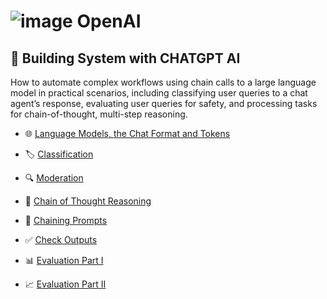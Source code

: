 # ![image](https://github.com/user-attachments/assets/35f315f5-15fb-4236-9f1d-9ee2554b7d56) OpenAI

## 🤖 Building System with CHATGPT AI 
How to automate complex workflows using chain calls to a large language model in practical scenarios, including classifying user queries to a chat agent’s response, evaluating user queries for safety, and processing tasks for chain-of-thought, multi-step reasoning. 

-  🌐 [Language Models, the Chat Format and Tokens](https://github.com/16032022/DeepLearningAI-OpenAI-projects/blob/main/Building-Systems-with-Chatgpt-AI/Language_models_the_chat_format_and_tokens.ipynb)  
  
- 🏷️ [Classification](https://github.com/16032022/DeepLearningAI-OpenAI-projects/blob/main/Building-Systems-with-Chatgpt-AI/Classification.ipynb)  
  
- 🔍 [Moderation](https://github.com/16032022/DeepLearningAI-OpenAI-projects/blob/main/Building-Systems-with-Chatgpt-AI/Moderation.ipynb)  
  
- 🧠 [Chain of Thought Reasoning](https://github.com/16032022/DeepLearningAI-OpenAI-projects/blob/main/Building-Systems-with-Chatgpt-AI/Chain_of_Thought_Reasoning.ipynb) 
  
- 🔗 [Chaining Prompts](https://github.com/16032022/DeepLearningAI-OpenAI-projects/blob/main/Building-Systems-with-Chatgpt-AI/Chaining_prompts.ipynb) 
  
- ✅ [Check Outputs](https://github.com/16032022/DeepLearningAI-OpenAI-projects/blob/main/Building-Systems-with-Chatgpt-AI/Check_outputs.ipynb) 
  
- 📊 [Evaluation Part I](https://github.com/16032022/DeepLearningAI-OpenAI-projects/blob/main/Building-Systems-with-Chatgpt-AI/Evaluation_partI.ipynb) 
   
- 📈 [Evaluation Part II](https://github.com/16032022/DeepLearningAI-OpenAI-projects/blob/main/Building-Systems-with-Chatgpt-AI/Evaluation_partII.ipynb) 


